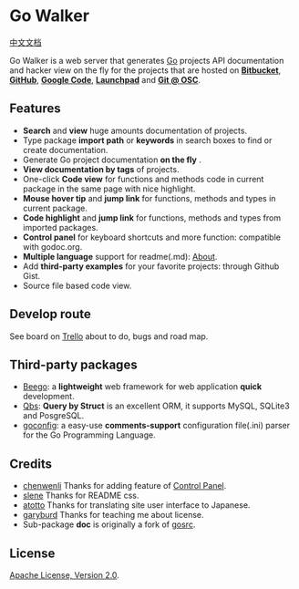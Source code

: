 Go Walker
========
[中文文档](README_ZH.md)

Go Walker is a web server that generates <a target="_blank" href="http://golang.org/">Go</a> projects API documentation and hacker view on the fly for the projects that are hosted on <b><a target="_blank" href="https://bitbucket.org/">Bitbucket</a></b>, <b><a target="_blank" href="https://github.com/">GitHub</a></b>, <b><a target="_blank" href="http://code.google.com/">Google Code</a></b>, <b><a target="_blank" href="https://launchpad.net/">Launchpad</a></b> and <b><a target="_blank" href="http://git.oschina.net/">Git @ OSC</a></b>.

## Features

- **Search** and **view** huge amounts documentation of projects.
- Type package **import path** or **keywords** in search boxes to find or create documentation.
- Generate Go project documentation **on the fly** .
- **View documentation by tags** of projects.
- One-click **Code view** for functions and methods code in current package in the same page with nice highlight.
- **Mouse hover tip** and **jump link** for functions, methods and types in current package.
- **Code highlight** and **jump link** for functions, methods and types from imported packages.
- **Control panel** for keyboard shortcuts and more function: compatible with godoc.org.
- **Multiple language** support for readme(.md): [About](http://gowalker.org/about).
- Add **third-party examples** for your favorite projects: through Github Gist.
- Source file based code view.

## Develop route

See board on [Trello](https://trello.com/b/wS7CzdcI/go-walker) about to do, bugs and road map.

## Third-party packages

- [Beego](http://gowalker.org/github.com/astaxie/beego): a **lightweight** web framework for web application **quick** development.
- [Qbs](http://gowalker.org/github.com/coocood/qbs): **Query by Struct** is an excellent ORM, it supports MySQL, SQLite3 and PosgreSQL.
- [goconfig](https://github.com/Unknwon/goconfig): a easy-use **comments-support** configuration file(.ini) parser for the Go Programming Language.

## Credits

- [chenwenli](http://www.lavachen.cn) Thanks for adding feature of [Control Panel](http://gowalker.org/about#control_panel).
- [slene](https://github.com/slene) Thanks for README css.
- [atotto](https://github.com/atotto) Thanks for translating site user interface to Japanese.
- [garyburd](https://github.com/garyburd) Thanks for teaching me about license.
- Sub-package **doc** is originally a fork of [gosrc](https://github.com/garyburd/gosrc).

## License

[Apache License, Version 2.0](http://www.apache.org/licenses/LICENSE-2.0.html).

